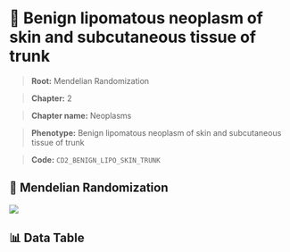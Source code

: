 # 🧪 Benign lipomatous neoplasm of skin and subcutaneous tissue of trunk

> **Root:** Mendelian Randomization

> **Chapter:** 2  

> **Chapter name:** Neoplasms

> **Phenotype:** Benign lipomatous neoplasm of skin and subcutaneous tissue of trunk  

> **Code:** `CD2_BENIGN_LIPO_SKIN_TRUNK`

## 🧬 Mendelian Randomization  

<img src="/MR/Figures/Forward/CD2_BENIGN_LIPO_SKIN_TRUNK.png"/>

## 📊 Data Table

<CsvTableMRF src="/MR/Data/Forward/CD2_BENIGN_LIPO_SKIN_TRUNK.csv"/>
